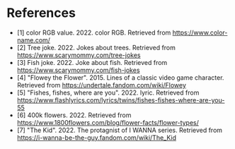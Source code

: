 
# References
- [1] color RGB value. 2022. color RGB. Retrieved from https://www.color-name.com/
- [2] Tree joke. 2022. Jokes about trees. Retrieved from https://www.scarymommy.com/tree-jokes
- [3] Fish joke. 2022. Joke about fish. Retrieved from https://www.scarymommy.com/fish-jokes
- [4] "Flowey the Flower". 2015. Lines of a classic video game character. Retrieved from https://undertale.fandom.com/wiki/Flowey
- [5] "Fishes, fishes, where are you". 2022. lyric. Retrieved from https://www.flashlyrics.com/lyrics/twins/fishes-fishes-where-are-you-55
- [6] 400k flowers. 2022. Retrieved from https://www.1800flowers.com/blog/flower-facts/flower-types/
- [7] "The Kid". 2022. The protagnist of I WANNA series. Retrieved from https://i-wanna-be-the-guy.fandom.com/wiki/The_Kid
